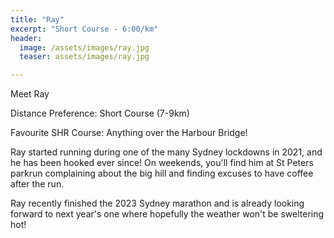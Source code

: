 ```yaml
---
title: "Ray"
excerpt: "Short Course - 6:00/km"
header:
  image: /assets/images/ray.jpg
  teaser: assets/images/ray.jpg

---
```


Meet Ray

Distance Preference: Short Course (7-9km)

Favourite SHR Course: Anything over the Harbour Bridge!

Ray started running during one of the many Sydney lockdowns in 2021, and he has been hooked ever since! On weekends, you'll find him at St Peters parkrun complaining about the big hill and finding excuses to have coffee after the run.

Ray recently finished the 2023 Sydney marathon and is already looking forward to next year's one where hopefully the weather won't be sweltering hot!

